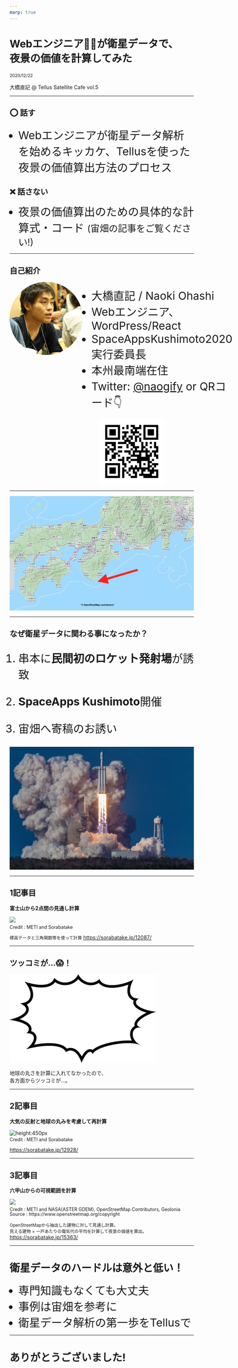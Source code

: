 ```yaml
---
marp: true
---
```

<!-- 
theme: default
size: 4:3
paginate: false
-->
<style>
  .ta-center {
    text-align:center;
  }
  .img-round {
    border-radius: 50%;
    width:  200px;
    height: 200px;
  }
  li {
    font-size:30px
  }
  .container{
    display:flex;
  }
  blockquote {
    font-size:35px;
    word-break: break-word;
  }
  figcaption{
  margin-top: -10px;
  margin-bottom: 13px;
  font-size: 15px;
  }
  figcaption small {
    display: block;
    line-height: 1;
  }
</style>
<!-- Scoped style -->
<style scoped>
  /*
section{
  background: yellow;
}
*/
</style>

<!-- _class: title -->

# Webエンジニア👨‍💻が衛星データで、<br>夜景の価値を計算してみた
<!-- # 衛星データ初心者が、<br>Tellusで六甲山の夜景の価値を<br>計算してみた🛰 -->

<small>2020/12/22</small>

大橋直記 @ Tellus Satellite Cafe vol.5


---

## ⭕️ 話す
- Webエンジニアが衛星データ解析を始めるキッカケ、Tellusを使った夜景の価値算出方法のプロセス

## ❌ 話さない
- 夜景の価値算出のための具体的な計算式・コード
<small>(宙畑の記事をご覧ください!)</small>

---
<style scoped>
  .qr-container {
    text-align:right;
    margin-right:80px;
  }
  .qr-img {
    width:180px
  }
</style>
## 自己紹介

<div class="container">
  <img src="images/profile_ohashi.jpg" alt="profile ohashi" class="img-round ta-center" />
  <ul>
    <li>大橋直記 / Naoki Ohashi</li>
    <li>Webエンジニア、WordPress/React</li>
    <li>SpaceAppsKushimoto2020実行委員長</li>
    <li>本州最南端在住</li>
    <li>Twitter:  <a href="https://twitter.com/naogify">@naogify</a> or QRコード👇
    </li>
  </ul>
</div>
 <div class="qr-container">
  <img class="qr-img" src="images/twitter-qr.png"/>
</div>

---


![bg](images/kushimoto-map.png)


---
<!--
_color: #ccc
_text-align: center
-->

## なぜ衛星データに関わる事になったか？

1. 串本に**民間初のロケット発射場**が誘致

1. **SpaceApps Kushimoto**開催

1. 宙畑へ寄稿のお誘い


![bg brightness:0.5](images/rocket-lanuch.jpg)


---

## 1記事目
**富士山から2点間の見通し計算**

![](https://sorabatake.jp/wp-content/uploads/2020/04/image8-6-1300x578.png)
<figcaption>
  <small>Credit : METI and Sorabatake</small>
</figcaption>
<small>標高データと三角関数等を使って計算</small>
<a href="https://sorabatake.jp/12087/">https://sorabatake.jp/12087/</a>

---
<style scoped>
  section{
    text-align: center;
  }
</style>
## ツッコミが…😱！

![bg 120% opacity:0.4](images/fukidashi.png)
<div>
地球の丸さを計算に入れてなかったので、<br>各方面からツッコミが…。
</div>

---
## 2記事目

**大気の反射と地球の丸みを考慮して再計算**

![height:450px](https://sorabatake.jp/wp-content/uploads/2020/06/image3-5-1300x867.png)
<figcaption>
  <small>Credit : METI and Sorabatake</small>
</figcaption>
<a href="https://sorabatake.jp/12928/">https://sorabatake.jp/12928/</a>

---

## 3記事目
**六甲山からの可視範囲を計算**

![](https://sorabatake.jp/wp-content/uploads/2020/10/image1-1-1300x600.png)
<figcaption>
<small>Credit : METI and NASA(ASTER GDEM), OpenStreetMap Contributors, Geolonia</small>
<small>Source : https://www.openstreetmap.org/copyright</small>
</figcaption>

<small>OpenStreetMapから抽出した建物に対して見通し計算。<br>見える建物  × 一戸あたりの電気代の平均を計算して夜景の価値を算出。</small>
<a href="https://sorabatake.jp/15363/">https://sorabatake.jp/15363/</a>



---

# 衛星データのハードルは意外と低い！

- 専門知識もなくても大丈夫
- 事例は宙畑を参考に
- 衛星データ解析の第一歩をTellusで

---
<style scoped>
  section{
    text-align: center;
  }
</style>

# ありがとうございました!